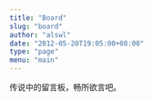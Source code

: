 ```yaml
---
title: "Board"
slug: "board"
author: "alswl"
date: "2012-05-20T19:05:00+08:00"
type: "page"
menu: "main"
---
```



传说中的留言板，畅所欲言吧。
